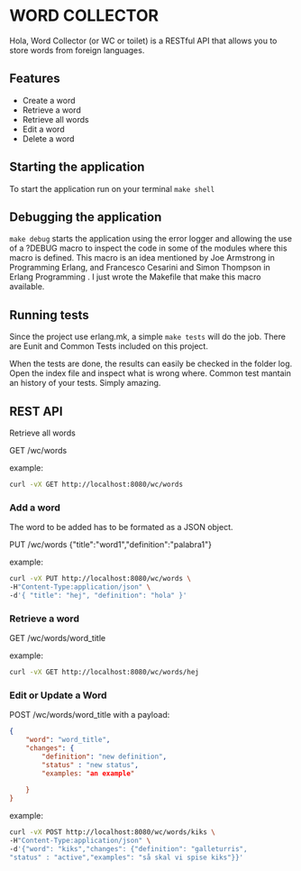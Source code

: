WORD COLLECTOR
================
Hola, 
Word Collector (or WC or toilet) is a RESTful API that allows you to store words from foreign languages. 

Features
--------
* Create a word
* Retrieve a word
* Retrieve all words
* Edit a word
* Delete a word

Starting the application
------------------------
To start the application run on your terminal ```make shell```


Debugging the application
-------------------------
```make debug``` starts  the application using the error logger and allowing the use of a ?DEBUG macro to inspect the code in some of the modules where this macro is defined. This macro is an idea mentioned by Joe Armstrong in Programming Erlang, and Francesco Cesarini and Simon Thompson in Erlang Programming . I just wrote the Makefile that make this macro available. 

Running tests
-------------
Since the project use erlang.mk, a simple ```make tests``` will do the job. There are Eunit and Common Tests included on this project.

When the tests are done, the results can easily be checked in the folder log. Open the index file and inspect what is wrong where. Common test mantain an history of your tests. Simply amazing. 


REST API
--------
Retrieve all words 

GET /wc/words

example:

```bash
curl -vX GET http://localhost:8080/wc/words
```
### Add a word
The word to be added has to be formated as a JSON object.

PUT /wc/words {"title":"word1","definition":"palabra1"}

example:


```bash
curl -vX PUT http://localhost:8080/wc/words \
-H"Content-Type:application/json" \
-d'{ "title": "hej", "definition": "hola" }'
```
### Retrieve a word

GET /wc/words/word_title

example:


```bash
curl -vX GET http://localhost:8080/wc/words/hej
```
### Edit or Update a Word

POST /wc/words/word\_title with a payload:
```json
{
    "word": "word_title",
    "changes": {
        "definition": "new definition",
        "status" : "new status",
        "examples: "an example"
        
    }
}
```
example:
```bash
curl -vX POST http://localhost:8080/wc/words/kiks \
-H"Content-Type:application/json" \
-d'{"word": "kiks","changes": {"definition": "galleturris",
"status" : "active","examples": "så skal vi spise kiks"}}'
```
